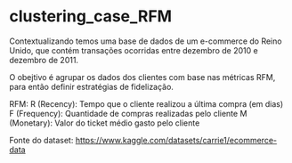 # clustering_case_RFM
Contextualizando temos uma base de dados de um e-commerce do Reino Unido, que contém transações ocorridas entre dezembro de 2010 e dezembro de 2011.

O obejtivo é agrupar os dados dos clientes com base nas métricas RFM, para então definir estratégias de fidelização.

RFM:
R (Recency): Tempo que o cliente realizou a última compra (em dias)
F (Frequency): Quantidade de compras realizadas pelo cliente
M (Monetary): Valor do ticket médio gasto pelo cliente

Fonte do dataset: https://www.kaggle.com/datasets/carrie1/ecommerce-data
